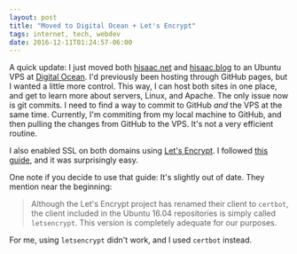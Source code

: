 ```yaml
---
layout: post
title: "Moved to Digital Ocean + Let's Encrypt"
tags: internet, tech, webdev
date: 2016-12-11T01:24:57-06:00
---
```


A quick update: I just moved both [hisaac.net](http://hisaac.net) and [hisaac.blog](http://hisaac.blog) to an Ubuntu VPS at [Digital Ocean](http://digitalocean.com). I'd previously been hosting through GitHub pages, but I wanted a little more control. This way, I can host both sites in one place, and get to learn more about servers, Linux, and Apache. The only issue now is git commits. I need to find a way to commit to GitHub *and* the VPS at the same time. Currently, I'm commiting from my local machine to GitHub, and then pulling the changes from GitHub to the VPS. It's not a very efficient routine.

I also enabled SSL on both domains using [Let's Encrypt](http://letsencrypt.com). I followed [this guide](https://www.digitalocean.com/community/tutorials/how-to-secure-apache-with-let-s-encrypt-on-ubuntu-16-04), and it was surprisingly easy.

One note if you decide to use that guide: It's slightly out of date. They mention near the beginning:

> Although the Let's Encrypt project has renamed their client to `certbot`, the client included in the Ubuntu 16.04 repositories is simply called `letsencrypt`. This version is completely adequate for our purposes.

For me, using `letsencrypt` didn't work, and I used `certbot` instead.